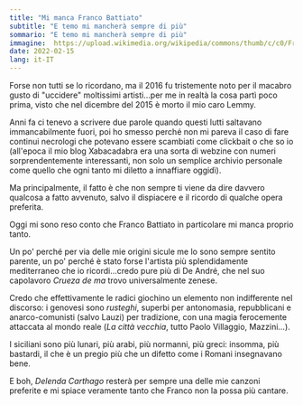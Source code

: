 ```yaml
---
title: "Mi manca Franco Battiato"
subtitle: "E temo mi mancherà sempre di più"
sommario: "E temo mi mancherà sempre di più"
immagine:  https://upload.wikimedia.org/wikipedia/commons/thumb/c/c0/Franco_Battiato_-_23_July_2010_-_05_%28cropped%29.jpg/388px-Franco_Battiato_-_23_July_2010_-_05_%28cropped%29.jpg
date: 2022-02-15
lang: it-IT
---
```


Forse non tutti se lo ricordano, ma il 2016 fu tristemente noto per il macabro gusto di "uccidere" moltissimi artisti...per me in realtà la cosa partì poco prima, visto che nel dicembre del 2015 è morto il mio caro Lemmy.

Anni fa ci tenevo a scrivere due parole quando questi lutti saltavano immancabilmente fuori, poi ho smesso perché non mi pareva il caso di fare continui necrologi che potevano essere scambiati come clickbait o che so io (all'epoca il mio blog Xabacadabra era una sorta di webzine con numeri sorprendentemente interessanti, non solo un semplice archivio personale come quello che ogni tanto mi diletto a innaffiare oggidì).

Ma principalmente, il fatto è che non sempre ti viene da dire davvero qualcosa a fatto avvenuto, salvo il dispiacere e il ricordo di qualche opera preferita.

Oggi mi sono reso conto che Franco Battiato in particolare mi manca proprio tanto.

Un po' perché per via delle mie origini sicule me lo sono sempre sentito parente, un po' perché è stato forse l'artista più splendidamente mediterraneo che io ricordi...credo pure più di De André, che nel suo capolavoro _Crueza de ma_ trovo universalmente zenese.

Credo che effettivamente le radici giochino un elemento non indifferente nel discorso: i genovesi sono _rusteghi_, superbi per antonomasia, repubblicani e anarco-comunisti (salvo Lauzi) per tradizione, con una magia ferocemente attaccata al mondo reale (_La città vecchia_, tutto Paolo Villaggio, Mazzini...).

I siciliani sono più lunari, più arabi, più normanni, più greci: insomma, più bastardi, il che è un pregio più che un difetto come i Romani insegnavano bene.

E boh, _Delenda Carthago_ resterà per sempre una delle mie canzoni preferite e mi spiace veramente tanto che Franco non la possa più cantare.